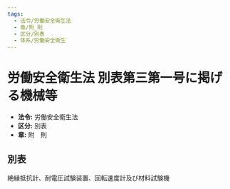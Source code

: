 ```yaml
---
tags:
  - 法令/労働安全衛生法
  - 章/附_則
  - 区分/別表
  - 体系/労働安全衛生
---
```

# 労働安全衛生法 別表第三第一号に掲げる機械等

- **法令:** 労働安全衛生法
- **区分:** 別表
- **章:** 附　則

## 別表
絶縁抵抗計、耐電圧試験装置、回転速度計及び材料試験機

